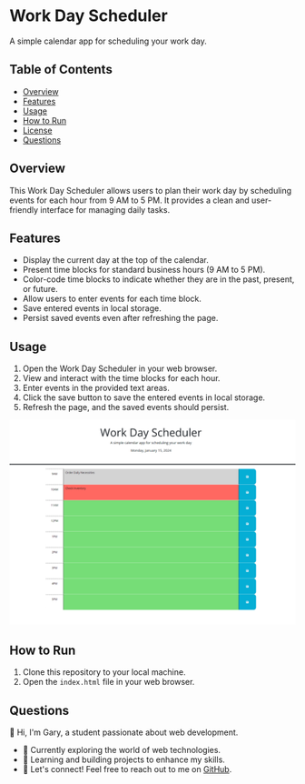 # Work Day Scheduler

A simple calendar app for scheduling your work day.

## Table of Contents
- [Overview](#overview)
- [Features](#features)
- [Usage](#usage)
- [How to Run](#how-to-run)
- [License](#license)
- [Questions](#questions)

## Overview

This Work Day Scheduler allows users to plan their work day by scheduling events for each hour from 9 AM to 5 PM. It provides a clean and user-friendly interface for managing daily tasks.

## Features

- Display the current day at the top of the calendar.
- Present time blocks for standard business hours (9 AM to 5 PM).
- Color-code time blocks to indicate whether they are in the past, present, or future.
- Allow users to enter events for each time block.
- Save entered events in local storage.
- Persist saved events even after refreshing the page.

## Usage

1. Open the Work Day Scheduler in your web browser.
2. View and interact with the time blocks for each hour.
3. Enter events in the provided text areas.
4. Click the save button to save the entered events in local storage.
5. Refresh the page, and the saved events should persist.

![screenshot](assets/work-day-screenshot.png)

## How to Run

1. Clone this repository to your local machine.
2. Open the `index.html` file in your web browser.


## Questions

👋 Hi, I'm Gary, a student passionate about web development.

- 🔭 Currently exploring the world of web technologies.
- 🌱 Learning and building projects to enhance my skills.
- 💬 Let's connect! Feel free to reach out to me on [GitHub](https://github.com/garym636).